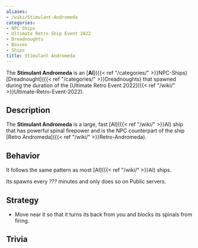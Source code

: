 ```yaml
---
aliases:
- /wiki/Stimulant-Andromeda
categories:
- NPC Ships
- Ultimate Retro Ship Event 2022
- Dreadnoughts
- Bosses
- Ships
title: Stimulant Andromeda
---
```


The **Stimulant Andromeda** is an [**AI**]({{< ref "/categories/" >}}NPC-Ships) [Dreadnought]({{< ref "/categories/" >}}Dreadnoughts) that spawned during the duration of the [Ultimate Retro Event 2022]({{< ref "/wiki/" >}}Ultimate-Retro-Event-2022).

## Description

The **Stimulant Andromeda** is a large, fast [AI]({{< ref "/wiki/" >}}AI) ship that has powerful spinal firepower and is the NPC counterpart of the ship [Retro Andromeda]({{< ref "/wiki/" >}}Retro-Andromeda).

## Behavior

It follows the same pattern as most [AI]({{< ref "/wiki/" >}}AI) ships.

Its spawns every _???_ minutes and only does so on Public servers.

## Strategy

- Move near it so that it turns its back from you and blocks its spinals from firing.

## Trivia